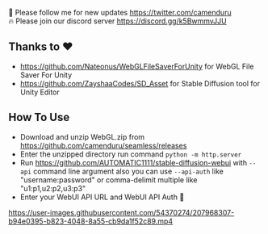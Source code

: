 🐣 Please follow me for new updates https://twitter.com/camenduru <br />
🔥 Please join our discord server https://discord.gg/k5BwmmvJJU

## Thanks to ❤ 
- https://github.com/Nateonus/WebGLFileSaverForUnity for WebGL File Saver For Unity 
- https://github.com/ZayshaaCodes/SD_Asset for Stable Diffusion tool for Unity Editor

## How To Use
- Download and unzip WebGL.zip from https://github.com/camenduru/seamless/releases 
- Enter the unzipped directory run command `python -m http.server`
- Run https://github.com/AUTOMATIC1111/stable-diffusion-webui with `--api` command line argument also you can use `--api-auth` like "username:password" or comma-delimit multiple like "u1:p1,u2:p2,u3:p3" 
- Enter your WebUI API URL and WebUI API Auth 🎉

https://user-images.githubusercontent.com/54370274/207968307-b94e0395-b823-4048-8a55-cb9da1f52c89.mp4
